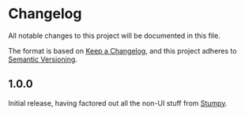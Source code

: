 # Changelog

All notable changes to this project will be documented in this file.

The format is based on [Keep a Changelog](https://keepachangelog.com/en/1.0.0/),
and this project adheres to [Semantic Versioning](https://semver.org/spec/v2.0.0.html).

## 1.0.0

Initial release, having factored out all the non-UI stuff from [Stumpy].

[1.0.0]: https://github.com/sbeitzel/clStumpy/releases/tag/1.0.0
[Stumpy]: https://github.com/sbeitzel/Stumpy
